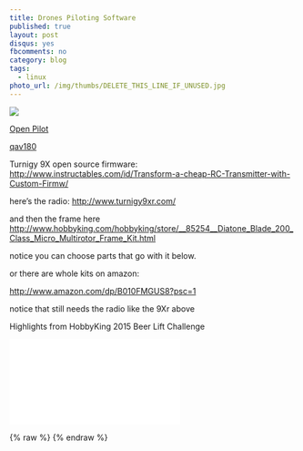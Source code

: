 ```yaml
---
title: Drones Piloting Software
published: true
layout: post
disqus: yes
fbcomments: no
category: blog
tags: 
  - linux
photo_url: /img/thumbs/DELETE_THIS_LINE_IF_UNUSED.jpg
---
```


![](/img/PICTURE_EXAMPLE.jpg)

[Open Pilot](https://www.openpilot.org/)


[qav180](http://www.getfpv.com/multi-rotor-frames/qav180-qav210-mini-fpv-quad/qav180-carbon-fiber-fpv-quadcopter.html)

Turnigy 9X open source firmware:
<http://www.instructables.com/id/Transform-a-cheap-RC-Transmitter-with-Custom-Firmw/>


here’s the radio:
<http://www.turnigy9xr.com/>

and then the frame here
<http://www.hobbyking.com/hobbyking/store/__85254__Diatone_Blade_200_Class_Micro_Multirotor_Frame_Kit.html>

notice you can choose parts that go with it below.

or there are whole kits on amazon:

<http://www.amazon.com/dp/B010FMGUS8?psc=1>

notice that still needs the radio like the 9Xr above

Highlights from HobbyKing 2015 Beer Lift Challenge
<iframe width=”560” height=”315” src=”https://www.youtube.com/embed/Lh5Jbi6AcsE” frameborder=”0” allowfullscreen></iframe>

{% raw  %}
{% endraw  %}
